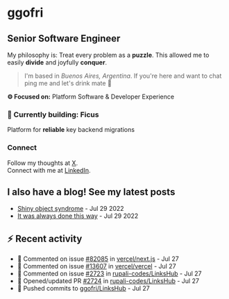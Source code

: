 # ggofri

## Senior Software Engineer

My philosophy is: Treat every problem as a **puzzle**. This allowed me to easily **divide** and joyfully **conquer**.

> I'm based in _Buenos Aires, Argentina_. If you're here and want to chat ping me and let's drink mate 🧉

**⚙️ Focused on:** Platform Software & Developer Experience

### 🧱 Currently building: Ficus

Platform for **reliable** key backend migrations

### Connect

Follow my thoughts at [X](https://x.com/ggofri).  
Connect with me at [LinkedIn](https://linkedin.com/in/ggofri).

## I also have a blog! See my latest posts
<!--START_SECTION:blog_posts-->
- [Shiny object syndrome](https://ggofri.vercel.app/blog/shiny-object) - Jul 29 2022
- [It was always done this way](https://ggofri.vercel.app/blog/always-done-this-way) - Jul 29 2022
<!--END_SECTION:blog_posts-->

## :zap: Recent activity
<!--START_SECTION:activity-->
- 💬 Commented on issue [#82085](https://github.com/vercel/next.js/issues/82085) in [vercel/next.js](https://github.com/vercel/next.js) - Jul 27
- 💬 Commented on issue [#13607](https://github.com/vercel/vercel/issues/13607) in [vercel/vercel](https://github.com/vercel/vercel) - Jul 27
- 💬 Commented on issue [#2723](https://github.com/rupali-codes/LinksHub/issues/2723) in [rupali-codes/LinksHub](https://github.com/rupali-codes/LinksHub) - Jul 27
- 🔄 Opened/updated PR [#2724](https://github.com/rupali-codes/LinksHub/pull/2724) in [rupali-codes/LinksHub](https://github.com/rupali-codes/LinksHub) - Jul 27
- 🚀 Pushed commits to [ggofri/LinksHub](https://github.com/ggofri/LinksHub) - Jul 27
<!--END_SECTION:activity-->
